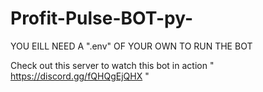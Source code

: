 # Profit-Pulse-BOT-py-
YOU EILL NEED A ".env" OF YOUR OWN TO RUN THE BOT


Check out this server to watch this bot in action "  https://discord.gg/fQHQgEjQHX  "
